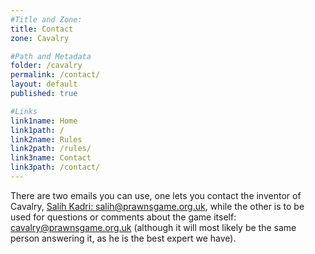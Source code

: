 ```yaml
---
#Title and Zone:
title: Contact
zone: Cavalry

#Path and Metadata
folder: /cavalry
permalink: /contact/ 
layout: default
published: true

#Links
link1name: Home
link1path: /
link2name: Rules
link2path: /rules/
link3name: Contact
link3path: /contact/
---
```


There are two emails you can use, one lets you contact the inventor of Cavalry, [Salih Kadri: salih@prawnsgame.org.uk](mailto:salih@prawnsgame.org.uk), while the other is to be used for questions or comments about the game itself: [cavalry@prawnsgame.org.uk](mailto:cavalry@prawnsgame.org.uk) (although it will most likely be the same person answering it, as he is the best expert we have).